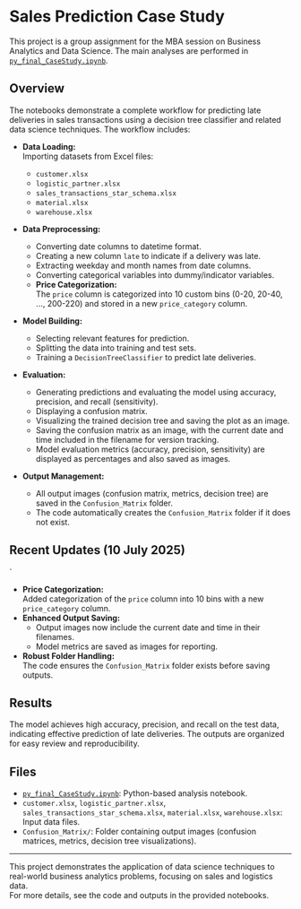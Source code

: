 # Sales Prediction Case Study

This project is a group assignment for the MBA session on Business Analytics and Data Science. The main analyses are performed in [`py_final_CaseStudy.ipynb`](py_final_CaseStudy.ipynb).

## Overview

The notebooks demonstrate a complete workflow for predicting late deliveries in sales transactions using a decision tree classifier and related data science techniques. The workflow includes:

- **Data Loading:**  
  Importing datasets from Excel files:  
  - `customer.xlsx`
  - `logistic_partner.xlsx`
  - `sales_transactions_star_schema.xlsx`
  - `material.xlsx`
  - `warehouse.xlsx`

- **Data Preprocessing:**  
  - Converting date columns to datetime format.
  - Creating a new column `late` to indicate if a delivery was late.
  - Extracting weekday and month names from date columns.
  - Converting categorical variables into dummy/indicator variables.
  - **Price Categorization:**  
    The `price` column is categorized into 10 custom bins (0-20, 20-40, ..., 200-220) and stored in a new `price_category` column.

- **Model Building:**  
  - Selecting relevant features for prediction.
  - Splitting the data into training and test sets.
  - Training a `DecisionTreeClassifier` to predict late deliveries.

- **Evaluation:**  
  - Generating predictions and evaluating the model using accuracy, precision, and recall (sensitivity).
  - Displaying a confusion matrix.
  - Visualizing the trained decision tree and saving the plot as an image.
  - Saving the confusion matrix as an image, with the current date and time included in the filename for version tracking.
  - Model evaluation metrics (accuracy, precision, sensitivity) are displayed as percentages and also saved as images.

- **Output Management:**  
  - All output images (confusion matrix, metrics, decision tree) are saved in the `Confusion_Matrix` folder.
  - The code automatically creates the `Confusion_Matrix` folder if it does not exist.

## Recent Updates (10 July 2025)
`
- **Price Categorization:**  
  Added categorization of the `price` column into 10 bins with a new `price_category` column.
- **Enhanced Output Saving:**  
  - Output images now include the current date and time in their filenames.
  - Model metrics are saved as images for reporting.
- **Robust Folder Handling:**  
  The code ensures the `Confusion_Matrix` folder exists before saving outputs.

## Results

The model achieves high accuracy, precision, and recall on the test data, indicating effective prediction of late deliveries. The outputs are organized for easy review and reproducibility.

## Files

- [`py_final_CaseStudy.ipynb`](py_final_CaseStudy.ipynb): Python-based analysis notebook.
- `customer.xlsx`, `logistic_partner.xlsx`, `sales_transactions_star_schema.xlsx`, `material.xlsx`, `warehouse.xlsx`: Input data files.
- `Confusion_Matrix/`: Folder containing output images (confusion matrices, metrics, decision tree visualizations).

---

This project demonstrates the application of data science techniques to real-world business analytics problems, focusing on sales and logistics data.  
For more details, see the code and outputs in the provided notebooks.